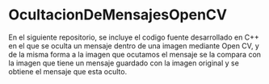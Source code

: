 # OcultacionDeMensajesOpenCV
En el siguiente repositorio, se incluye el codigo fuente desarrollado en C++ en el que se oculta un mensaje dentro de una imagen mediante Open CV,  y de la misma forma a la imagen que ocutamos el mensaje se la compara con la imagen que tiene un mensaje guardado con la imagen original y se obtiene el mensaje que esta oculto.
